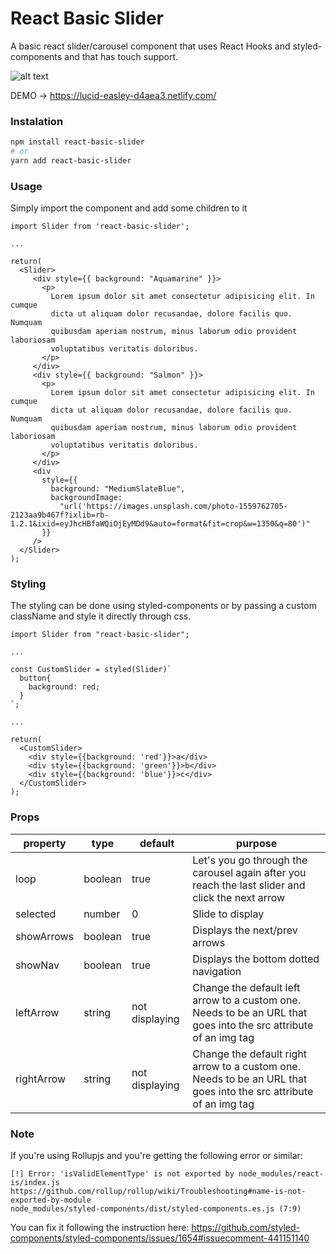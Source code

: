 # React Basic Slider

A basic react slider/carousel component that uses React Hooks and styled-components and that has touch support.

![alt text](https://i.imgur.com/1GXU0BR.png)

DEMO -> https://lucid-easley-d4aea3.netlify.com/

### Instalation

```bash
npm install react-basic-slider
# or
yarn add react-basic-slider
```

### Usage

Simply import the component and add some children to it

```
import Slider from 'react-basic-slider';

...

return(
  <Slider>
     <div style={{ background: "Aquamarine" }}>
       <p>
         Lorem ipsum dolor sit amet consectetur adipisicing elit. In cumque
         dicta ut aliquam dolor recusandae, dolore facilis quo. Numquam
         quibusdam aperiam nostrum, minus laborum odio provident laboriosam
         voluptatibus veritatis doloribus.
       </p>
     </div>
     <div style={{ background: "Salmon" }}>
       <p>
         Lorem ipsum dolor sit amet consectetur adipisicing elit. In cumque
         dicta ut aliquam dolor recusandae, dolore facilis quo. Numquam
         quibusdam aperiam nostrum, minus laborum odio provident laboriosam
         voluptatibus veritatis doloribus.
       </p>
     </div>
     <div
       style={{
         background: "MediumSlateBlue",
         backgroundImage:
           "url('https://images.unsplash.com/photo-1559762705-2123aa9b467f?ixlib=rb-1.2.1&ixid=eyJhcHBfaWQiOjEyMDd9&auto=format&fit=crop&w=1350&q=80')"
       }}
     />
  </Slider>
);
```

### Styling

The styling can be done using styled-components or by passing a custom className and style it directly through css.

```
import Slider from "react-basic-slider";

...

const CustomSlider = styled(Slider)`
  button{
    background: red;
  }
`;

...

return(
  <CustomSlider>
    <div style={{background: 'red'}}>a</div>
    <div style={{background: 'green'}}>b</div>
    <div style={{background: 'blue'}}>c</div>
  </CustomSlider>
);
```

### Props

| property   | type    | default        | purpose                                                                                                           |
| ---------- | ------- | -------------- | ----------------------------------------------------------------------------------------------------------------- |
| loop       | boolean | true           | Let's you go through the carousel again after you reach the last slider and click the next arrow                  |
| selected   | number  | 0              | Slide to display                                                                                                  |
| showArrows | boolean | true           | Displays the next/prev arrows                                                                                     |
| showNav    | boolean | true           | Displays the bottom dotted navigation                                                                             |
| leftArrow  | string  | not displaying | Change the default left arrow to a custom one. Needs to be an URL that goes into the src attribute of an img tag  |
| rightArrow | string  | not displaying | Change the default right arrow to a custom one. Needs to be an URL that goes into the src attribute of an img tag |

### Note

If you're using Rollupjs and you're getting the following error or similar:

```
[!] Error: 'isValidElementType' is not exported by node_modules/react-is/index.js
https://github.com/rollup/rollup/wiki/Troubleshooting#name-is-not-exported-by-module
node_modules/styled-components/dist/styled-components.es.js (7:9)
```

You can fix it following the instruction here: https://github.com/styled-components/styled-components/issues/1654#issuecomment-441151140

